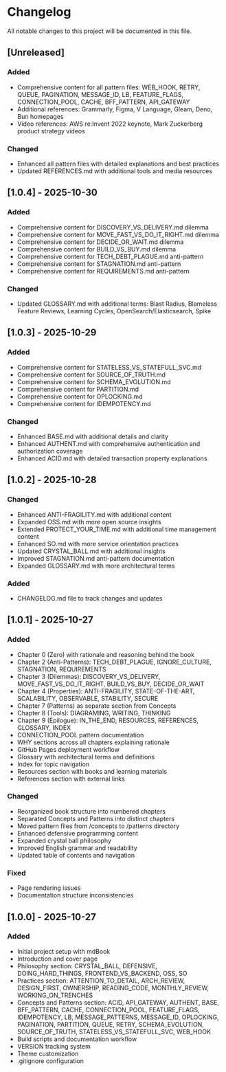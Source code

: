 # Changelog

All notable changes to this project will be documented in this file.

## [Unreleased]

### Added
- Comprehensive content for all pattern files: WEB_HOOK, RETRY, QUEUE, PAGINATION, MESSAGE_ID, LB, FEATURE_FLAGS, CONNECTION_POOL, CACHE, BFF_PATTERN, API_GATEWAY
- Additional references: Grammarly, Figma, V Language, Gleam, Deno, Bun homepages
- Video references: AWS re:Invent 2022 keynote, Mark Zuckerberg product strategy videos

### Changed
- Enhanced all pattern files with detailed explanations and best practices
- Updated REFERENCES.md with additional tools and media resources

## [1.0.4] - 2025-10-30

### Added
- Comprehensive content for DISCOVERY_VS_DELIVERY.md dilemma
- Comprehensive content for MOVE_FAST_VS_DO_IT_RIGHT.md dilemma
- Comprehensive content for DECIDE_OR_WAIT.md dilemma
- Comprehensive content for BUILD_VS_BUY.md dilemma
- Comprehensive content for TECH_DEBT_PLAGUE.md anti-pattern
- Comprehensive content for STAGNATION.md anti-pattern
- Comprehensive content for REQUIREMENTS.md anti-pattern

### Changed
- Updated GLOSSARY.md with additional terms: Blast Radius, Blameless Feature Reviews, Learning Cycles, OpenSearch/Elasticsearch, Spike

## [1.0.3] - 2025-10-29

### Added
- Comprehensive content for STATELESS_VS_STATEFULL_SVC.md
- Comprehensive content for SOURCE_OF_TRUTH.md
- Comprehensive content for SCHEMA_EVOLUTION.md
- Comprehensive content for PARTITION.md
- Comprehensive content for OPLOCKING.md
- Comprehensive content for IDEMPOTENCY.md

### Changed
- Enhanced BASE.md with additional details and clarity
- Enhanced AUTHENT.md with comprehensive authentication and authorization coverage
- Enhanced ACID.md with detailed transaction property explanations

## [1.0.2] - 2025-10-28

### Changed
- Enhanced ANTI-FRAGILITY.md with additional content
- Expanded OSS.md with more open source insights
- Extended PROTECT_YOUR_TIME.md with additional time management content
- Enhanced SO.md with more service orientation practices
- Updated CRYSTAL_BALL.md with additional insights
- Improved STAGNATION.md anti-pattern documentation
- Expanded GLOSSARY.md with more architectural terms

### Added

- CHANGELOG.md file to track changes and updates

## [1.0.1] - 2025-10-27

### Added
- Chapter 0 (Zero) with rationale and reasoning behind the book
- Chapter 2 (Anti-Patterns): TECH_DEBT_PLAGUE, IGNORE_CULTURE, STAGNATION, REQUIREMENTS
- Chapter 3 (Dilemmas): DISCOVERY_VS_DELIVERY, MOVE_FAST_VS_DO_IT_RIGHT, BUILD_VS_BUY, DECIDE_OR_WAIT
- Chapter 4 (Properties): ANTI-FRAGILITY, STATE-OF-THE-ART, SCALABILITY, OBSERVABLE, STABILITY, SECURE
- Chapter 7 (Patterns) as separate section from Concepts
- Chapter 8 (Tools): DIAGRAMING, WRITING, THINKING
- Chapter 9 (Epilogue): IN_THE_END, RESOURCES, REFERENCES, GLOSSARY, INDEX
- CONNECTION_POOL pattern documentation
- WHY sections across all chapters explaining rationale
- GitHub Pages deployment workflow
- Glossary with architectural terms and definitions
- Index for topic navigation
- Resources section with books and learning materials
- References section with external links

### Changed
- Reorganized book structure into numbered chapters
- Separated Concepts and Patterns into distinct chapters
- Moved pattern files from /concepts to /patterns directory
- Enhanced defensive programming content
- Expanded crystal ball philosophy
- Improved English grammar and readability
- Updated table of contents and navigation

### Fixed
- Page rendering issues
- Documentation structure inconsistencies

## [1.0.0] - 2025-10-27

### Added
- Initial project setup with mdBook
- Introduction and cover page
- Philosophy section: CRYSTAL_BALL, DEFENSIVE, DOING_HARD_THINGS, FRONTEND_VS_BACKEND, OSS, SO
- Practices section: ATTENTION_TO_DETAIL, ARCH_REVIEW, DESIGN_FIRST, OWNERSHIP, READING_CODE, MONTHLY_REVIEW, WORKING_ON_TRENCHES
- Concepts and Patterns section: ACID, API_GATEWAY, AUTHENT, BASE, BFF_PATTERN, CACHE, CONNECTION_POOL, FEATURE_FLAGS, IDEMPOTENCY, LB, MESSAGE_PATTERNS, MESSAGE_ID, OPLOCKING, PAGINATION, PARTITION, QUEUE, RETRY, SCHEMA_EVOLUTION, SOURCE_OF_TRUTH, STATELESS_VS_STATEFULL_SVC, WEB_HOOK
- Build scripts and documentation workflow
- VERSION tracking system
- Theme customization
- .gitignore configuration
